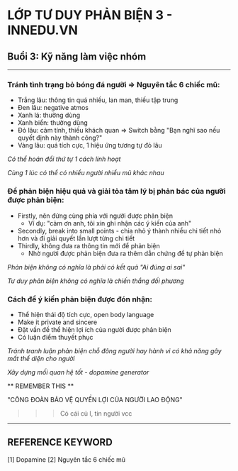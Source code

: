 # LỚP TƯ DUY PHẢN BIỆN 3 - INNEDU.VN

## Buổi 3: Kỹ năng làm việc nhóm

---------------------------------------------------------------------------------------
### Tránh tình trạng bỏ bóng đá người => Nguyên tắc 6 chiếc mũ:

  - Trắng lâu: thông tin quá nhiều, lan man, thiếu tập trung
  - Đen lâu: negative atmos 
  - Xanh lá: thường dùng
  - Xanh biển: thường dùng
  - Đỏ lâu: cảm tính, thiếu khách quan => Switch bằng "Bạn nghĩ sao nếu quyết định này thành công?"
  - Vàng lâu: quá tích cực, 1 hiệu ứng tương tự đỏ lâu
  
_Có thể hoán đổi thứ tự 1 cách linh hoạt_

_Cùng 1 lúc có thể có nhiều người nhiều mũ khác nhau_

### Để phản biện hiệu quả và giải tỏa tâm lý bị phản bác của người được phản biện:

  - Firstly, nên đứng cùng phía với người được phản biện
    - Ví dụ: "cảm ơn anh, tôi xin ghi nhận các ý kiến của anh"
  - Secondly, break into small points - chia nhỏ ý thành nhiều chi tiết nhỏ hơn và đi giải quyết lần lượt từng chi tiết
  - Thirdly, không đưa ra thông tin mới để phản biện
    - Nhờ người được phản biện đưa ra thêm dẫn chứng để tự phản biện
    
_Phản biện không có nghĩa là phải có kết quả "Ai đúng ai sai"_

_Tư duy phản biện không có nghĩa là chiến thắng đối phương_

 ### Cách để ý kiến phản biện được đón nhận:
 
 - Thể hiện thái độ tích cực, open body language
 - Make it private and sincere
 - Đặt vấn đề thể hiện lợi ích của người được phản biện
 - Có luận điểm thuyết phục
 
_Tránh tranh luận phản biện chỗ đông người hay hành vi có khả năng gây mất thể diện cho người_

_Xây dựng mối quan hệ tốt - *dopamine generator*_

 ** REMEMBER THIS **
 
 "CÔNG ĐOÀN BẢO VỆ QUYỀN LỢI CỦA NGƯỜI LAO ĐỘNG"
 
 >>> Có cái củ l, tin người vcc

---------------------------------------------------------------------------------------
## REFERENCE KEYWORD
[1] Dopamine
[2] Nguyên tắc 6 chiếc mũ
